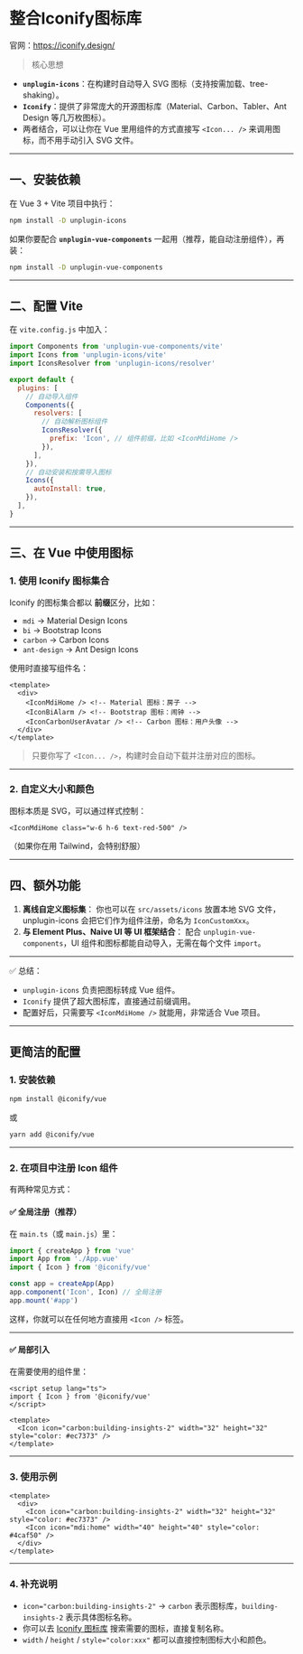 # 整合Iconify图标库

官网：https://iconify.design/

> 核心思想

- **`unplugin-icons`**：在构建时自动导入 SVG 图标（支持按需加载、tree-shaking）。
- **`Iconify`**：提供了非常庞大的开源图标库（Material、Carbon、Tabler、Ant Design 等几万枚图标）。
- 两者结合，可以让你在 Vue 里用组件的方式直接写 `<Icon... />` 来调用图标，而不用手动引入 SVG 文件。

------

## 一、安装依赖

在 Vue 3 + Vite 项目中执行：

```bash
npm install -D unplugin-icons
```

如果你要配合 **`unplugin-vue-components`** 一起用（推荐，能自动注册组件），再装：

```bash
npm install -D unplugin-vue-components
```

------

## 二、配置 Vite

在 `vite.config.js` 中加入：

```js
import Components from 'unplugin-vue-components/vite'
import Icons from 'unplugin-icons/vite'
import IconsResolver from 'unplugin-icons/resolver'

export default {
  plugins: [
    // 自动导入组件
    Components({
      resolvers: [
        // 自动解析图标组件
        IconsResolver({
          prefix: 'Icon', // 组件前缀，比如 <IconMdiHome />
        }),
      ],
    }),
    // 自动安装和按需导入图标
    Icons({
      autoInstall: true,
    }),
  ],
}
```

------

## 三、在 Vue 中使用图标

### 1. 使用 **Iconify** 图标集合

Iconify 的图标集合都以 **前缀**区分，比如：

- `mdi` → Material Design Icons
- `bi` → Bootstrap Icons
- `carbon` → Carbon Icons
- `ant-design` → Ant Design Icons

使用时直接写组件名：

```vue
<template>
  <div>
    <IconMdiHome /> <!-- Material 图标：房子 -->
    <IconBiAlarm /> <!-- Bootstrap 图标：闹钟 -->
    <IconCarbonUserAvatar /> <!-- Carbon 图标：用户头像 -->
  </div>
</template>
```

> 只要你写了 `<Icon... />`，构建时会自动下载并注册对应的图标。

------

### 2. 自定义大小和颜色

图标本质是 SVG，可以通过样式控制：

```vue
<IconMdiHome class="w-6 h-6 text-red-500" />
```

（如果你在用 Tailwind，会特别舒服）

------

## 四、额外功能

1. **离线自定义图标集**：
    你也可以在 `src/assets/icons` 放置本地 SVG 文件，unplugin-icons 会把它们作为组件注册，命名为 `IconCustomXxx`。
2. **与 Element Plus、Naive UI 等 UI 框架结合**：
    配合 `unplugin-vue-components`，UI 组件和图标都能自动导入，无需在每个文件 `import`。

------

✅ 总结：

- `unplugin-icons` 负责把图标转成 Vue 组件。
- `Iconify` 提供了超大图标库，直接通过前缀调用。
- 配置好后，只需要写 `<IconMdiHome />` 就能用，非常适合 Vue 项目。


--------------
## 更简洁的配置

### 1. 安装依赖

```bash
npm install @iconify/vue
```

或

```bash
yarn add @iconify/vue
```

------

### 2. 在项目中注册 Icon 组件

有两种常见方式：

#### ✅ 全局注册（推荐）

在 `main.ts`（或 `main.js`）里：

```ts
import { createApp } from 'vue'
import App from './App.vue'
import { Icon } from '@iconify/vue'

const app = createApp(App)
app.component('Icon', Icon) // 全局注册
app.mount('#app')
```

这样，你就可以在任何地方直接用 `<Icon />` 标签。

------

#### ✅ 局部引入

在需要使用的组件里：

```vue
<script setup lang="ts">
import { Icon } from '@iconify/vue'
</script>

<template>
  <Icon icon="carbon:building-insights-2" width="32" height="32" style="color: #ec7373" />
</template>
```

------

### 3. 使用示例

```vue
<template>
  <div>
    <Icon icon="carbon:building-insights-2" width="32" height="32" style="color: #ec7373" />
    <Icon icon="mdi:home" width="40" height="40" style="color: #4caf50" />
  </div>
</template>
```

------

### 4. 补充说明

- `icon="carbon:building-insights-2"` → `carbon` 表示图标库，`building-insights-2` 表示具体图标名称。
- 你可以去 [Iconify 图标库](https://icon-sets.iconify.design/) 搜索需要的图标，直接复制名称。
- `width` / `height` / `style="color:xxx"` 都可以直接控制图标大小和颜色。


